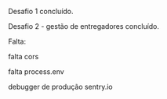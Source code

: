 Desafio 1 concluído.

Desafio 2 - gestão de entregadores concluído.

Falta:

falta cors

falta process.env

debugger de produção sentry.io
